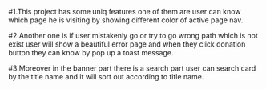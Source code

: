 #1.This project has some uniq features one of them are user can know which page he is visiting by showing different color of active page nav.

#2.Another one is if user mistakenly go or try to go wrong path which is not exist user will show a beautiful error page and when they click donation button they can know by pop up a toast message.

#3.Moreover in the banner part there is a search part user can search card by the title name and it will sort out according to title name.